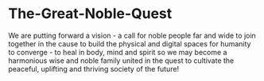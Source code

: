 # The-Great-Noble-Quest
We are putting forward a vision - a call for noble people far and wide to join together in the cause to build the physical and digital spaces for humanity to converge - to heal in body, mind and spirit so we may become a harmonious wise and noble family united in the quest to cultivate the peaceful, uplifting and thriving society of the future!
